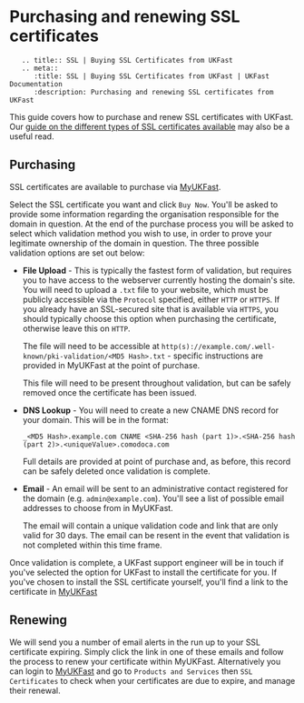 # Purchasing and renewing SSL certificates

```eval_rst
   .. title:: SSL | Buying SSL Certificates from UKFast
   .. meta::
      :title: SSL | Buying SSL Certificates from UKFast | UKFast Documentation
      :description: Purchasing and renewing SSL certificates from UKFast
```

This guide covers how to purchase and renew SSL certificates with UKFast.  Our [guide on the different types of SSL certificates available](/domains/ssl/types) may also be a useful read.

## Purchasing

SSL certificates are available to purchase via [MyUKFast](https://portal.ans.co.uk/ssl/buy.php).

Select the SSL certificate you want and click `Buy Now`. You'll be asked to provide some information regarding the organisation responsible for the domain in question.  At the end of the purchase process you will be asked to select which validation method you wish to use, in order to prove your legitimate ownership of the domain in question.  The three possible validation options are set out below:

* **File Upload** - This is typically the fastest form of validation, but requires you to have access to the webserver currently hosting the domain's site. You will need to upload a `.txt` file to your website, which must be publicly accessible via the `Protocol` specified, either `HTTP` or `HTTPS`. If you already have an SSL-secured site that is available via `HTTPS`, you should typically choose this option when purchasing the certificate, otherwise leave this on `HTTP`.

  The file will need to be accessible at `http(s)://example.com/.well-known/pki-validation/<MD5 Hash>.txt` - specific instructions are provided in MyUKFast at the point of purchase.

  This file will need to be present throughout validation, but can be safely removed once the certificate has been issued.

* **DNS Lookup** -  You will need to create a new CNAME DNS record for your domain. This will be in the format:

  `_<MD5 Hash>.example.com CNAME <SHA-256 hash (part 1)>.<SHA-256 hash (part 2)>.<uniqueValue>.comodoca.com`

  Full details are provided at point of purchase and, as before, this record can be safely deleted once validation is complete.

* **Email** - An email will be sent to an administrative contact registered for the domain (e.g. `admin@example.com`). You'll see a list of possible email addresses to choose from in MyUKFast.

  The email will contain a unique validation code and link that are only valid for 30 days. The email can be resent in the event that validation is not completed within this time frame.

Once validation is complete, a UKFast support engineer will be in touch if you've selected the option for UKFast to install the certificate for you. If you've chosen to install the SSL certificate yourself, you'll find a link to the certificate in [MyUKFast](https://portal.ans.co.uk/ssl/index.php)

## Renewing

We will send you a number of email alerts in the run up to your SSL certificate expiring.  Simply click the link in one of these emails and follow the process to renew your certificate within MyUKFast.  Alternatively you can login to [MyUKFast](https://portal.ans.co.uk/ssl/index.php) and go to `Products and Services` then `SSL Certificates` to check when your certificates are due to expire, and manage their renewal.